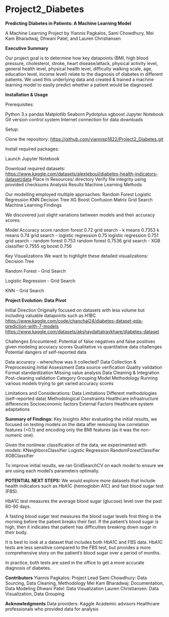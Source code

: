 # Project2_Diabetes

**Predicting Diabetes in Patients: A Machine Learning Model**  

A Machine Learning Project by Yiannis Pagkalos, Sami Chowdhury, Mei Kam Bharadwaj, Dhwani Patel, and Lauren Christiansen  

**Executive Summary**  

Our project goal is to determine how key datapoints (BMI, high blood pressure, cholesterol, stroke, heart disease/attack, physical activity level, general health level, physical health level, difficulty walking scale, age, education level, income level) relate to the diagnosis of diabetes in different patients. We used this underlying data and created & trained a machine learning model to easily predict whether a patient would be diagnosed.


**Installation & Usage**  

Prerequisites:

Python 3.x
pandas
Matplotlib
Seaborn
Pydotplus
xgboost
Jupyter Notebook
Git version control system
Internet connection for data downloads


Setup:  

Clone the repository:
https://github.com/yiannisp1822/Project2_Diabetes.git

Install required packages: 

Launch Jupyter Notebook

Download required datasets:
https://www.kaggle.com/datasets/alexteboul/diabetes-health-indicators-dataset/data
Place in Resources/ directory
Verify file integrity using provided checksums
Analysis Results
Machine Learning Methods

Our modelling employed multiple approaches:
Random Forest
Logistic Regression
KNN
Decision Tree
XG Boost
Confusion Matrix
Grid Search
Machine Learning Findings

We discovered just slight variations between models and their accuracy scores:


Model
Accuracy score
random forest
0.72
grid search - k means
0.7353
k means
0.74
grid search - logistic regression
0.75
logistic regression
0.751
grid search - random forest
0.753
random forest
0.7536
grid search - XGB classifier
0.7555
xg boost
0.756



Key Visualizations
We want to highlight these detailed visualizations:
Decision Tree 



Random Forest - Grid Search
   


Logistic Regression - Grid Search



KNN - Grid Search
   


**Project Evolution: Data Pivot**  

Initial Direction
Originally focused on datasets with less volume but including valuable datapoints such as H1BC 
https://www.kaggle.com/code/chanchal24/diabetes-dataset-eda-prediction-with-7-models
https://www.kaggle.com/datasets/akshaydattatraykhare/diabetes-dataset


Challenges Encountered:
Potential of false negatives and false positives given modeling accuracy scores
Qualitative vs quantitative data challenges
Potential dangers of self-reported data

Data accuracy - where/how was it collected?
Data Collection & Preprocessing
Initial Assessment
Data source verification
Quality validation
Format standardization
Missing value analysis
Data Cleaning & Integration
Post-cleaning validation
Category Grouping
Model Methodology
Running various models trying to get varied accuracy scores

Limitations and Considerations:
Data Limitations
Different methodologies (self-reported data)
Methodological Constraints
Healthcare infrastructure differences
Socioeconomic factors
External Factors
Healthcare system adaptations

**Summary of Findings:**
Key Insights
After evaluating the initial results, we focused on testing models on the data after removing low correlation features (<0.1) and encoding only the BMI features (as it was the non-numeric one).


Given the nonlinear classification of the data, we experimented with models:
KNeighborsClassifier
Logistic Regression
RandomForestClassifier
XGBClassifier

To improve initial results, we ran GridSearchCV on each model to ensure we are using each model’s parameters optimally.

**POTENTIAL NEXT STEPS:**
We would explore more datasets that include health indicators such as HbA1C (hemoglobin A1C) and fast blood sugar test (FBS). 

HbA1C test measures the average blood sugar (glucose) level over the past 60-90 days.
 
A fasting  blood sugar test measures the blood sugar levels first thing in the morning before the patient breaks their fast. If the patient’s blood sugar is high, then it indicates that patient has difficulties breaking down sugar in their body. 

It is best to look at a dataset that includes both HbA1C and FBS data. HbA1C tests are less sensitive compared to the FBS test, but provides a more comprehensive story on the patient’s blood sugar over a period of months. 

In practice, both tests are used in the office to get a more accurate diagnosis of diabetes.


**Contributors**
Yiannis Pagkalos: Project Lead
Sami Chowdhury: Data Sourcing, Data Cleaning, Methodology
Mei Kam Bharadwaj: Documentation, Data Modeling
Dhwani Patel: Data Visualization
Lauren Christiansen: Data Visualization, Data Grouping


**Acknowledgments**
Data providers: Kaggle
Academic advisors
Healthcare professionals who provided data for analysis


